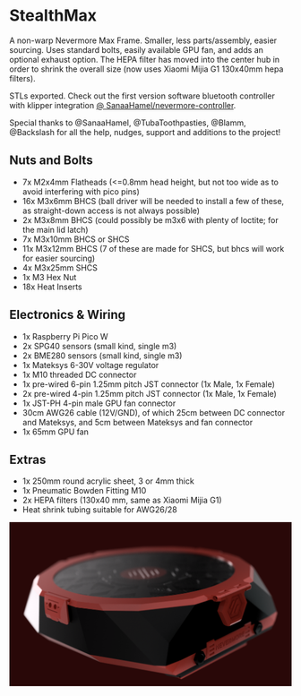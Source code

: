 # StealthMax

A non-warp Nevermore Max Frame. Smaller, less parts/assembly, easier sourcing. Uses standard bolts, easily available GPU fan, and adds an optional exhaust option. The HEPA filter has moved into the center hub in order to shrink the overall size (now uses Xiaomi Mijia G1 130x40mm hepa filters).

STLs exported. Check out the first version software bluetooth controller with klipper integration [@ SanaaHamel/nevermore-controller](https://github.com/SanaaHamel/nevermore-controller).

Special thanks to @SanaaHamel, @TubaToothpasties, @Blamm, @Backslash for all the help, nudges, support and additions to the project!

## Nuts and Bolts
- 7x M2x4mm Flatheads (<=0.8mm head height, but not too wide as to avoid interfering with pico pins)
- 16x M3x6mm BHCS (ball driver will be needed to install a few of these, as straight-down access is not always possible)
- 2x M3x8mm BHCS (could possibly be m3x6 with plenty of loctite; for the main lid latch)
- 7x M3x10mm BHCS or SHCS
- 11x M3x12mm BHCS (7 of these are made for SHCS, but bhcs will work for easier sourcing)
- 4x M3x25mm SHCS
- 1x M3 Hex Nut
- 18x Heat Inserts

## Electronics & Wiring
- 1x Raspberry Pi Pico W
- 2x SPG40 sensors (small kind, single m3)
- 2x BME280 sensors (small kind, single m3)
- 1x Mateksys 6-30V voltage regulator
- 1x M10 threaded DC connector
- 1x pre-wired 6-pin 1.25mm pitch JST connector (1x Male, 1x Female)
- 2x pre-wired 4-pin 1.25mm pitch JST connector (1x Male, 1x Female)
- 1x JST-PH 4-pin male GPU fan connector
- 30cm AWG26 cable (12V/GND), of which 25cm between DC connector and Mateksys, and 5cm between Mateksys and fan connector
- 1x 65mm GPU fan

## Extras
- 1x 250mm round acrylic sheet, 3 or 4mm thick
- 1x Pneumatic Bowden Fitting M10
- 2x HEPA filters (130x40 mm, same as Xiaomi Mijia G1)
- Heat shrink tubing suitable for AWG26/28

![StealthMax](./StealthMax.png)
